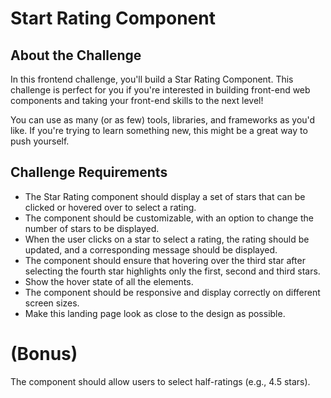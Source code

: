 # Start Rating Component

## About the Challenge

In this frontend challenge, you'll build a Star Rating Component. This challenge is perfect for you if you're interested in building front-end web components and taking your front-end skills to the next level!

You can use as many (or as few) tools, libraries, and frameworks as you'd like. If you're trying to learn something new, this might be a great way to push yourself.

## Challenge Requirements

- The Star Rating component should display a set of stars that can be clicked or hovered over to select a rating.
- The component should be customizable, with an option to change the number of stars to be displayed.
- When the user clicks on a star to select a rating, the rating should be updated, and a corresponding message should be displayed.
- The component should ensure that hovering over the third star after selecting the fourth star highlights only the first, second and third stars.
- Show the hover state of all the elements.
- The component should be responsive and display correctly on different screen sizes.
- Make this landing page look as close to the design as possible.

# (Bonus)

The component should allow users to select half-ratings (e.g., 4.5 stars).
